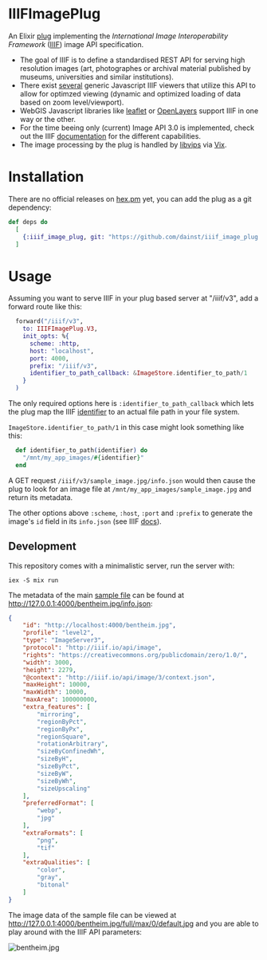 # IIIFImagePlug

An Elixir [plug](https://hexdocs.pm/plug/readme.html) implementing the _International Image Interoperability Framework_ ([IIIF](https://iiif.io/)) image API specification. 

- The goal of IIIF is to define a standardised REST API for serving high resolution images (art, photographes or archival material published by museums, universities and similar institutions).
- There exist [several](https://iiif.io/get-started/iiif-viewers/) generic Javascript IIIF viewers that utilize this API to allow for optimzed viewing (dynamic and optimized loading of data based on zoom level/viewport).
- WebGIS Javascript libraries like [leaflet](https://github.com/mejackreed/Leaflet-IIIF) or [OpenLayers](https://openlayers.org/en/latest/examples/iiif.html) support IIIF in one way or the other.
- For the time beeing only (current) Image API 3.0 is implemented, check out the IIIF [documentation](https://iiif.io/api/image/3.0/) for the different capabilities.
- The image processing by the plug is handled by [libvips](https://www.libvips.org/) via [Vix](https://hex.pm/packages/vix).

# Installation 

There are no official releases on [hex.pm](hex.pm) yet, you can add the plug as a git dependency:

```elixir
def deps do
  [
    {:iiif_image_plug, git: "https://github.com/dainst/iiif_image_plug.git" }
  ]
```

# Usage

Assuming you want to serve IIIF in your plug based server at "/iiif/v3", add a forward route like this: 

```elixir
  forward("/iiif/v3",
    to: IIIFImagePlug.V3,
    init_opts: %{
      scheme: :http,
      host: "localhost",
      port: 4000,
      prefix: "/iiif/v3",
      identifier_to_path_callback: &ImageStore.identifier_to_path/1
    }
  )
```

The only required options here is `:identifier_to_path_callback` which lets the plug map the IIIF [identifier](https://iiif.io/api/image/3.0/#21-image-request-uri-syntax) to an actual file path in your file system. 

`ImageStore.identifier_to_path/1` in this case might look something like this:

```elixir
  def identifier_to_path(identifier) do
    "/mnt/my_app_images/#{identifier}"
  end
```

A GET request `/iiif/v3/sample_image.jpg/info.json` would then cause the plug to look for an image file at `/mnt/my_app_images/sample_image.jpg` and return its metadata.

The other options above `:scheme`, `:host`, `:port` and `:prefix` to generate the image's `id` field in its `info.json` (see IIIF [docs](https://iiif.io/api/image/3.0/#51-image-information-request)).

<!-- If [available in Hex](https://hex.pm/docs/publish), the package can be installed
by adding `iiif_image_plug` to your list of dependencies in `mix.exs`:

```elixir
def deps do
  [
    {:iiif_plug, "~> 0.1.0"}
  ]
end
```

Documentation can be generated with [ExDoc](https://github.com/elixir-lang/ex_doc)
and published on [HexDocs](https://hexdocs.pm). Once published, the docs can
be found at <https://hexdocs.pm/iiif_plug>. -->
## Development

This repository comes with a minimalistic server, run the server with:

```
iex -S mix run
```


The metadata of the main [sample file](test/images/bentheim.jpg) can be found at http://127.0.0.1:4000/bentheim.jpg/info.json:
```json
{
    "id": "http://localhost:4000/bentheim.jpg",
    "profile": "level2",
    "type": "ImageServer3",
    "protocol": "http://iiif.io/api/image",
    "rights": "https://creativecommons.org/publicdomain/zero/1.0/",
    "width": 3000,
    "height": 2279,
    "@context": "http://iiif.io/api/image/3/context.json",
    "maxHeight": 10000,
    "maxWidth": 10000,
    "maxArea": 100000000,
    "extra_features": [
        "mirroring",
        "regionByPct",
        "regionByPx",
        "regionSquare",
        "rotationArbitrary",
        "sizeByConfinedWh",
        "sizeByH",
        "sizeByPct",
        "sizeByW",
        "sizeByWh",
        "sizeUpscaling"
    ],
    "preferredFormat": [
        "webp",
        "jpg"
    ],
    "extraFormats": [
        "png",
        "tif"
    ],
    "extraQualities": [
        "color",
        "gray",
        "bitonal"
    ]
}
```
The image data of the sample file can be viewed at http://127.0.0.1:4000/bentheim.jpg/full/max/0/default.jpg and you are able to play around with the IIIF API parameters:


![bentheim.jpg](test/images/bentheim.jpg)